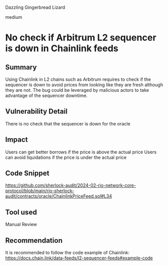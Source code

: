 Dazzling Gingerbread Lizard

medium

# No check if Arbitrum L2 sequencer is down in Chainlink feeds

## Summary
Using Chainlink in L2 chains such as Arbitrum requires to check if the sequencer is down to avoid prices from looking like they are fresh although they are not.
The bug could be leveraged by malicious actors to take advantage of the sequencer downtime.

## Vulnerability Detail

There is no check that the sequencer is down for the oracle

## Impact

Users can get better borrows if the price is above the actual price
Users can avoid liquidations if the price is under the actual price

## Code Snippet
https://github.com/sherlock-audit/2024-02-rio-network-core-protocol/blob/main/rio-sherlock-audit/contracts/oracle/ChainlinkPriceFeed.sol#L34

## Tool used

Manual Review

## Recommendation
It is recommended to follow the code example of Chainlink: https://docs.chain.link/data-feeds/l2-sequencer-feeds#example-code


